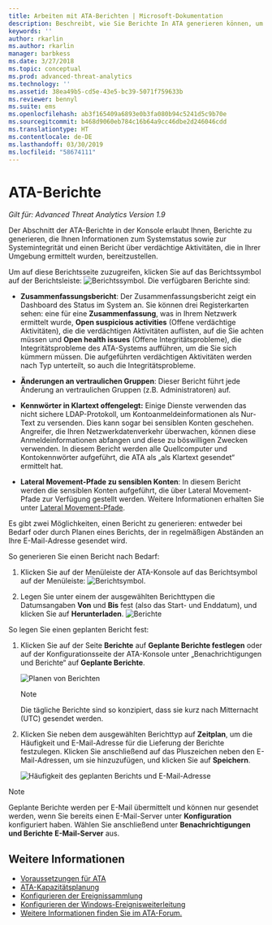 ```yaml
---
title: Arbeiten mit ATA-Berichten | Microsoft-Dokumentation
description: Beschreibt, wie Sie Berichte In ATA generieren können, um Ihr Netzwerk zu überwachen.
keywords: ''
author: rkarlin
ms.author: rkarlin
manager: barbkess
ms.date: 3/27/2018
ms.topic: conceptual
ms.prod: advanced-threat-analytics
ms.technology: ''
ms.assetid: 38ea49b5-cd5e-43e5-bc39-5071f759633b
ms.reviewer: bennyl
ms.suite: ems
ms.openlocfilehash: ab3f165409a6893e0b3fa080b94c5241d5c9b70e
ms.sourcegitcommit: b468d9060eb784c16b64a9cc46dbe2d246046cdd
ms.translationtype: HT
ms.contentlocale: de-DE
ms.lasthandoff: 03/30/2019
ms.locfileid: "58674111"
---
```

# <a name="ata-reports"></a>ATA-Berichte


*Gilt für: Advanced Threat Analytics Version 1.9*

Der Abschnitt der ATA-Berichte in der Konsole erlaubt Ihnen, Berichte zu generieren, die Ihnen Informationen zum Systemstatus sowie zur Systemintegrität und einen Bericht über verdächtige Aktivitäten, die in Ihrer Umgebung ermittelt wurden, bereitzustellen.

Um auf diese Berichtsseite zuzugreifen, klicken Sie auf das Berichtssymbol auf der Berichtsleiste: ![Berichtssymbol](./media/ata-report-icon.png).
Die verfügbaren Berichte sind: 

- **Zusammenfassungsbericht**: Der Zusammenfassungsbericht zeigt ein Dashboard des Status im System an. Sie können drei Registerkarten sehen: eine für eine **Zusammenfassung**, was in Ihrem Netzwerk ermittelt wurde, **Open suspicious activities** (Offene verdächtige Aktivitäten), die die verdächtigen Aktivitäten auflisten, auf die Sie achten müssen und **Open health issues** (Offene Integritätsprobleme), die Integritätsprobleme des ATA-Systems aufführen, um die Sie sich kümmern müssen. Die aufgeführten verdächtigen Aktivitäten werden nach Typ unterteilt, so auch die Integritätsprobleme. 

- **Änderungen an vertraulichen Gruppen**: Dieser Bericht führt jede Änderung an vertraulichen Gruppen (z.B. Administratoren) auf.

- **Kennwörter in Klartext offengelegt:** Einige Dienste verwenden das nicht sichere LDAP-Protokoll, um Kontoanmeldeinformationen als Nur-Text zu versenden. Dies kann sogar bei sensiblen Konten geschehen. Angreifer, die Ihren Netzwerkdatenverkehr überwachen, können diese Anmeldeinformationen abfangen und diese zu böswilligen Zwecken verwenden. In diesem Bericht werden alle Quellcomputer und Kontokennwörter aufgeführt, die ATA als „als Klartext gesendet“ ermittelt hat. 

- **Lateral Movement-Pfade zu sensiblen Konten**: In diesem Bericht werden die sensiblen Konten aufgeführt, die über Lateral Movement-Pfade zur Verfügung gestellt werden. Weitere Informationen erhalten Sie unter [Lateral Movement-Pfade](use-case-lateral-movement-path.md).

Es gibt zwei Möglichkeiten, einen Bericht zu generieren: entweder bei Bedarf oder durch Planen eines Berichts, der in regelmäßigen Abständen an Ihre E-Mail-Adresse gesendet wird.

So generieren Sie einen Bericht nach Bedarf:

1. Klicken Sie auf der Menüleiste der ATA-Konsole auf das Berichtsymbol auf der Menüleiste: ![Berichtsymbol](./media/ata-report-icon.png).

2. Legen Sie unter einem der ausgewählten Berichttypen die Datumsangaben **Von** und **Bis** fest (also das Start- und Enddatum), und klicken Sie auf **Herunterladen**. 
 ![Berichte](./media/reports.png)

So legen Sie einen geplanten Bericht fest:
 
1. Klicken Sie auf der Seite **Berichte** auf **Geplante Berichte festlegen** oder auf der Konfigurationsseite der ATA-Konsole unter „Benachrichtigungen und Berichte“ auf **Geplante Berichte**.

   ![Planen von Berichten](./media/ata-sched-reports.png)

   > [!NOTE]
   > Die tägliche Berichte sind so konzipiert, dass sie kurz nach Mitternacht (UTC) gesendet werden.

2. Klicken Sie neben dem ausgewählten Berichttyp auf **Zeitplan**, um die Häufigkeit und E-Mail-Adresse für die Lieferung der Berichte festzulegen. Klicken Sie anschließend auf das Pluszeichen neben den E-Mail-Adressen, um sie hinzuzufügen, und klicken Sie auf **Speichern**.

   ![Häufigkeit des geplanten Berichts und E-Mail-Adresse](./media/sched-report1.png)


> [!NOTE]
> Geplante Berichte werden per E-Mail übermittelt und können nur gesendet werden, wenn Sie bereits einen E-Mail-Server unter **Konfiguration** konfiguriert haben. Wählen Sie anschließend unter **Benachrichtigungen und Berichte** **E-Mail-Server** aus.


## <a name="see-also"></a>Weitere Informationen
- [Voraussetzungen für ATA](ata-prerequisites.md)
- [ATA-Kapazitätsplanung](ata-capacity-planning.md)
- [Konfigurieren der Ereignissammlung](configure-event-collection.md)
- [Konfigurieren der Windows-Ereignisweiterleitung](configure-event-collection.md)
- [Weitere Informationen finden Sie im ATA-Forum.](https://social.technet.microsoft.com/Forums/security/home?forum=mata)

